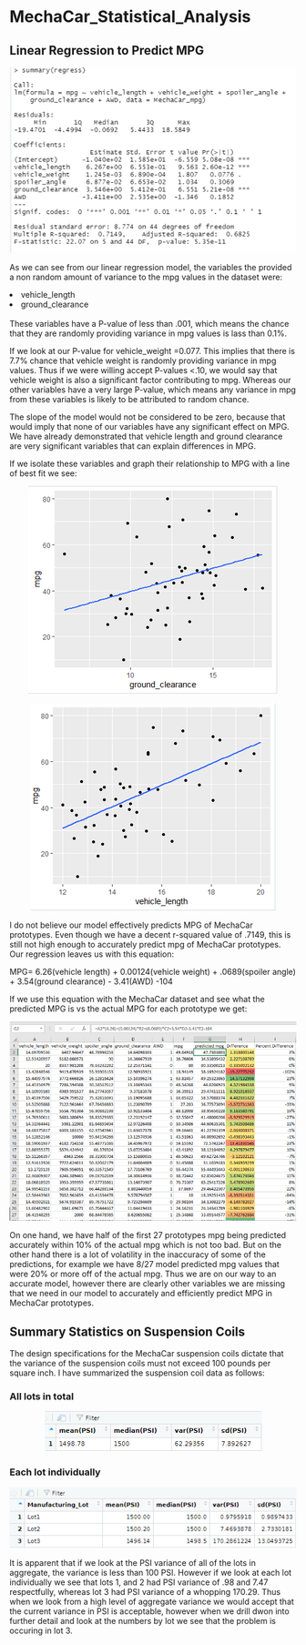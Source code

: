 # MechaCar_Statistical_Analysis

## Linear Regression to Predict MPG

<p align="center"

![alttext](https://github.com/sd2wiebe/MechaCar_Statistical_Analysis/blob/main/Regression1.png)

</p>

As we can see from our linear regression model, the variables the provided a non random amount of variance to the mpg values in the dataset were:
<li> vehicle_length </li>
<li> ground_clearance </li>
<br>
These variables have a P-value of less than .001, which means the chance that they are randomly providing variance in mpg values is lass than 0.1%.

If we look at our P-value for vehicle_weight =0.077. This implies that there is 7.7% chance that vehicle weight is randomly providing variance in mpg values. Thus if we were willing accept P-values <.10, we would say that vehicle weight is also a significant factor contributing to mpg. Whereas our other variables have a very large P-value, which means any variance in mpg from these variables is likely to be attributed to random chance.

The slope of the model would not be considered to be zero, because that would imply that none of our variables have any significant effect on MPG. We have already demonstrated that vehicle length and ground clearance are very significant variables that can explain differences in MPG.

If we isolate these variables and graph their relationship to MPG with a line of best fit we see:

<p align="center"

![alttext](https://github.com/sd2wiebe/MechaCar_Statistical_Analysis/blob/main/MPGxGround_clearance.png)

</p>

<p align="center"

![alttext](https://github.com/sd2wiebe/MechaCar_Statistical_Analysis/blob/main/MPGxVehicle_length.png)

</p>

I do not believe our model effectively predicts MPG of MechaCar prototypes. Even though we have a decent r-squared value of .7149, this is still not high enough to accurately predict mpg of MechaCar prototypes. Our regression leaves us with this equation:

MPG= 6.26(vehicle length) + 0.00124(vehicle weight) + .0689(spoiler angle) + 3.54(ground clearance) - 3.41(AWD) -104

If we use this equation with the MechaCar dataset and see what the predicted MPG is vs the actual MPG for each prototype we get:

<p align="center"

![alttext](https://github.com/sd2wiebe/MechaCar_Statistical_Analysis/blob/main/mpg_prediction1.png)

</p>
On one hand, we have half of the first 27 prototypes mpg being predicted accurately within 10% of the actual mpg which is not too bad. But on the other hand there is a lot of volatility in the inaccuracy of some of the predictions, for example we have 8/27 model predicted mpg values that were 20% or more off of the actual mpg.
Thus we are on our way to an accurate model, however there are clearly other variables we are missing that we need in  our model to accurately and efficiently predict MPG in MechaCar prototypes.
 
## Summary Statistics on Suspension Coils

The design specifications for the MechaCar suspension coils dictate that the variance of the suspension coils must not exceed 100 pounds per square inch. I have summarized the suspension coil data as follows:
<br>
### All lots in total
<p align="center"

![alttext](https://github.com/sd2wiebe/MechaCar_Statistical_Analysis/blob/main/Total_Summary.png)

</p>

### Each lot individually
<p align="center"

![alttext](https://github.com/sd2wiebe/MechaCar_Statistical_Analysis/blob/main/Lot_Summary.png)

</p>

It is apparent that if we look at the PSI variance of all of the lots in aggregate, the variance is less than 100 PSI. However if we look at each lot individually we see that lots 1, and 2 had PSI variance of .98 and 7.47 respectfully, whereas lot 3 had PSI variance of a whopping 170.29. Thus when we look from a high level of aggregate variance we would accept that the current variance in PSI is acceptable, however when we drill dwon into further detail and look at the numbers by lot we see that the problem is occuring in lot 3.



